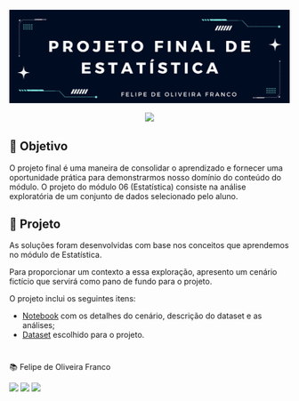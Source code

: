 ![](https://github.com/felipeoliveirafranco/projeto-final-estatistica/blob/main/image.png)

<p align="center">
<img src="https://img.shields.io/static/v1?label=Status&message=FINALIZADO&color=blue&style=for-the-badge"/>
</p>

## 🎯 Objetivo 

O projeto final é uma maneira de consolidar o aprendizado e fornecer uma oportunidade prática para demonstrarmos nosso domínio do conteúdo do módulo. O projeto do módulo 06 (Estatística) consiste na análise exploratória de um conjunto de dados selecionado pelo aluno.

## 📂 Projeto

As soluções foram desenvolvidas com base nos conceitos que aprendemos no módulo de Estatística. 

Para proporcionar um contexto a essa exploração, apresento um cenário fictício que servirá como pano de fundo para o projeto.

O projeto inclui os seguintes itens:

- [Notebook](https://github.com/felipeoliveirafranco/projeto-final-estatistica/blob/main/projeto_final_felipe_franco.ipynb) com os detalhes do cenário, descrição do dataset e as análises;
- [Dataset](https://github.com/felipeoliveirafranco/projeto-final-estatistica/blob/main/dataset.csv) escolhido para o projeto.

#

📚 Felipe de Oliveira Franco 


<div align="left">
    <a href="https://www.linkedin.com/in/felipe-franco-19587211a/" target="_blank"> <img src="https://img.shields.io/badge/LinkedIn-%230077B5.svg?&style=for-the-badge&logo=linkedin&logoColor=white" /></a>
    <a href="https://www.researchgate.net/profile/Felipe-Franco-5" target="_blank"> <img  src="https://img.shields.io/badge/Research_Gate-00CCBB.svg?&style=for-the-badge&logo=ResearchGate&logoColor=white" /></a>
    <a href="http://lattes.cnpq.br/1120115703751866" target="_blank"><img src="https://img.shields.io/badge/Lattes-4285F4.svg?&style=for-the-badge&logo=lattes&logoColor=white" /></a>
</div>

